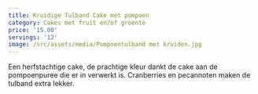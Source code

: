 ```yaml
---
title: Kruidige Tulband Cake met pompoen
category: Cakes met fruit en/of groente
price: '15.00'
servings: '12'
image: /src/assets/media/Pompoentulband met kruiden.jpg
---
```

Een herfstachtige cake, de prachtige kleur dankt de cake aan de pompoenpuree die er in verwerkt is. Cranberries en pecannoten maken de tulband extra lekker.


